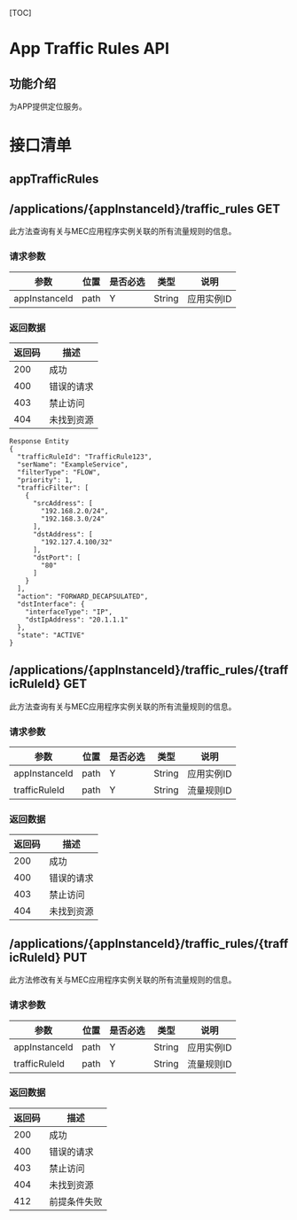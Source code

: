 [TOC]
# App Traffic Rules API
## 功能介绍

为APP提供定位服务。

# 接口清单
## appTrafficRules
## /applications/{appInstanceId}/traffic_rules GET
此方法查询有关与MEC应用程序实例关联的所有流量规则的信息。

### 请求参数
|参数 |位置 | 是否必选 | 类型 | 说明 |
|-----|-----|----|------|-----|
|appInstanceId | path | Y | String | 应用实例ID |
### 返回数据
|返回码 |描述|
|-----|-----|
|200 | 成功 |
|400 | 错误的请求 |
|403 | 禁止访问 |
|404 | 未找到资源 |
```
Response Entity
{
  "trafficRuleId": "TrafficRule123",
  "serName": "ExampleService",
  "filterType": "FLOW",
  "priority": 1,
  "trafficFilter": [
    {
      "srcAddress": [
        "192.168.2.0/24",
        "192.168.3.0/24"
      ],
      "dstAddress": [
        "192.127.4.100/32"
      ],
      "dstPort": [
        "80"
      ]
    }
  ],
  "action": "FORWARD_DECAPSULATED",
  "dstInterface": {
    "interfaceType": "IP",
    "dstIpAddress": "20.1.1.1"
  },
  "state": "ACTIVE"
}
```


## /applications/{appInstanceId}/traffic_rules/{trafficRuleId} GET
此方法查询有关与MEC应用程序实例关联的所有流量规则的信息。

### 请求参数
|参数 |位置 | 是否必选 | 类型 | 说明 |
|-----|-----|----|------|-----|
|appInstanceId | path | Y | String | 应用实例ID |
|trafficRuleId | path | Y | String | 流量规则ID |
### 返回数据
|返回码 |描述|
|-----|-----|
|200 | 成功 |
|400 | 错误的请求 |
|403 | 禁止访问 |
|404 | 未找到资源 |

## /applications/{appInstanceId}/traffic_rules/{trafficRuleId} PUT
此方法修改有关与MEC应用程序实例关联的所有流量规则的信息。

### 请求参数
|参数 |位置 | 是否必选 | 类型 | 说明 |
|-----|-----|----|------|-----|
|appInstanceId | path | Y | String | 应用实例ID |
|trafficRuleId | path | Y | String | 流量规则ID |
### 返回数据
|返回码 |描述|
|-----|-----|
|200 | 成功 |
|400 | 错误的请求 |
|403 | 禁止访问 |
|404 | 未找到资源 |
|412 | 前提条件失败 |